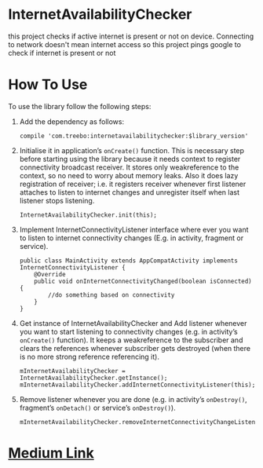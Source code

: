 # InternetAvailabilityChecker
this project checks if active internet is present or not on device. Connecting to network doesn't mean internet access so this project pings google to check if internet is present or not

# How To Use
To use the library follow the following steps:
1. Add the dependency as follows:
   ```
   compile 'com.treebo:internetavailabilitychecker:$library_version'
   ```
2. Initialise it in application’s `onCreate()` function. This is necessary step before starting using the library because it needs context to register connectivity broadcast receiver.
It stores only weakreference to the context, so no need to worry about memory leaks.
Also it does lazy registration of receiver; i.e. it registers receiver whenever first listener attaches to listen to internet changes and unregister itself when last listener stops listening.
    ```
    InternetAvailabilityChecker.init(this);
    ```
3. Implement InternetConnectivityListener interface where ever you want to listen to internet connectivity changes (E.g. in activity, fragment or service).
    ```
    public class MainActivity extends AppCompatActivity implements InternetConnectivityListener {
        @Override
        public void onInternetConnectivityChanged(boolean isConnected) {
            //do something based on connectivity
        }
    }
    ```
4. Get instance of InternetAvailabilityChecker and Add listener whenever you want to start listening to connectivity changes (e.g. in activity’s `onCreate()` function).
It keeps a weakreference to the subscriber and clears the references whenever subscriber gets destroyed (when there is no more strong reference referencing it).
    ```
    mInternetAvailabilityChecker = InternetAvailabilityChecker.getInstance();
    mInternetAvailabilityChecker.addInternetConnectivityListener(this);
    ```
5. Remove listener whenever you are done (e.g. in activity’s `onDestroy()`, fragment’s `onDetach()` or service’s `onDestroy()`).
    ```
    mInternetAvailabilityChecker.removeInternetConnectivityChangeListener(this);
    ```
    
# [Medium Link](https://medium.com/@ankit_aggarwal/check-active-internet-connection-on-android-device-3138ad81932d)

